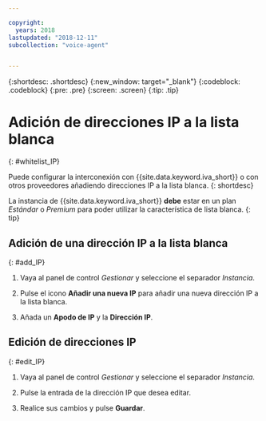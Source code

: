 ```yaml
---

copyright:
  years: 2018
lastupdated: "2018-12-11"
subcollection: "voice-agent"


---
```


{:shortdesc: .shortdesc}
{:new_window: target="_blank"}
{:codeblock: .codeblock}
{:pre: .pre}
{:screen: .screen}
{:tip: .tip}

# Adición de direcciones IP a la lista blanca
{: #whitelist_IP}

Puede configurar la interconexión con {{site.data.keyword.iva_short}} o con otros proveedores añadiendo direcciones IP a la lista blanca.
{: shortdesc}

La instancia de {{site.data.keyword.iva_short}} **debe** estar en un plan _Estándar_ o _Premium_ para poder utilizar la característica de lista blanca. 
{: tip}

## Adición de una dirección IP a la lista blanca
{: #add_IP}

1. Vaya al panel de control _Gestionar_ y seleccione el separador _Instancia_.

1. Pulse el icono **Añadir una nueva IP** para añadir una nueva dirección IP a la lista blanca.

1. Añada un **Apodo de IP** y la **Dirección IP**.

## Edición de direcciones IP
{: #edit_IP}

1. Vaya al panel de control _Gestionar_ y seleccione el separador _Instancia_.

1. Pulse la entrada de la dirección IP que desea editar.

1. Realice sus cambios y pulse **Guardar**.
